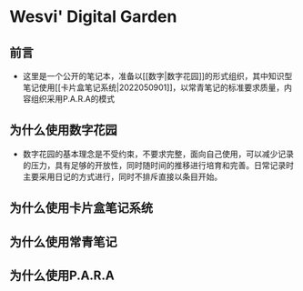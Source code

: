 # Wesvi' Digital Garden

## 前言
- 这里是一个公开的笔记本，准备以[[数字|数字花园]]的形式组织，其中知识型笔记使用[[卡片盒笔记系统|2022050901]]，以常青笔记的标准要求质量，内容组织采用P.A.R.A的模式

## 为什么使用数字花园
- 数字花园的基本理念是不受约束，不要求完整，面向自己使用，可以减少记录的压力，具有足够的开放性，同时随时间的推移进行培育和完善。日常记录时主要采用日记的方式进行，同时不排斥直接以条目开始。

## 为什么使用卡片盒笔记系统

## 为什么使用常青笔记

## 为什么使用P.A.R.A